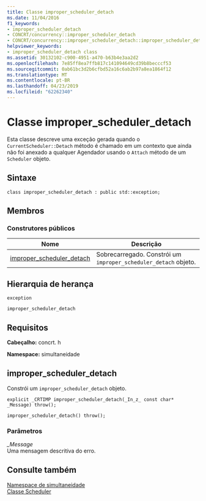 ```yaml
---
title: Classe improper_scheduler_detach
ms.date: 11/04/2016
f1_keywords:
- improper_scheduler_detach
- CONCRT/concurrency::improper_scheduler_detach
- CONCRT/concurrency::improper_scheduler_detach::improper_scheduler_detach
helpviewer_keywords:
- improper_scheduler_detach class
ms.assetid: 30132102-c900-4951-a470-b63b4e3aa2d2
ms.openlocfilehash: 7e85ff8ea7ffb817c141094649cd39b8becccf53
ms.sourcegitcommit: 0ab61bc3d2b6cfbd52a16c6ab2b97a8ea1864f12
ms.translationtype: MT
ms.contentlocale: pt-BR
ms.lasthandoff: 04/23/2019
ms.locfileid: "62262340"
---
```

# <a name="improperschedulerdetach-class"></a>Classe improper_scheduler_detach

Esta classe descreve uma exceção gerada quando o `CurrentScheduler::Detach` método é chamado em um contexto que ainda não foi anexado a qualquer Agendador usando o `Attach` método de um `Scheduler` objeto.

## <a name="syntax"></a>Sintaxe

```
class improper_scheduler_detach : public std::exception;
```

## <a name="members"></a>Membros

### <a name="public-constructors"></a>Construtores públicos

|Nome|Descrição|
|----------|-----------------|
|[improper_scheduler_detach](#ctor)|Sobrecarregado. Constrói um `improper_scheduler_detach` objeto.|

## <a name="inheritance-hierarchy"></a>Hierarquia de herança

`exception`

`improper_scheduler_detach`

## <a name="requirements"></a>Requisitos

**Cabeçalho:** concrt. h

**Namespace:** simultaneidade

##  <a name="ctor"></a> improper_scheduler_detach

Constrói um `improper_scheduler_detach` objeto.

```
explicit _CRTIMP improper_scheduler_detach(_In_z_ const char* _Message) throw();

improper_scheduler_detach() throw();
```

### <a name="parameters"></a>Parâmetros

*_Message*<br/>
Uma mensagem descritiva do erro.

## <a name="see-also"></a>Consulte também

[Namespace de simultaneidade](concurrency-namespace.md)<br/>
[Classe Scheduler](scheduler-class.md)
